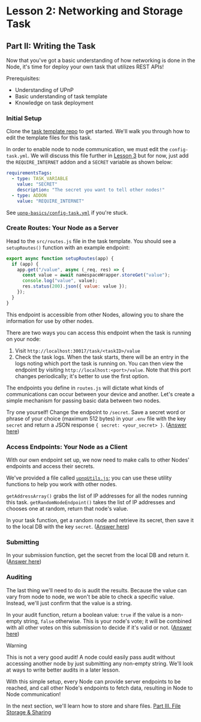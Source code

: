 # Lesson 2: Networking and Storage Task

## Part II: Writing the Task

Now that you've got a basic understanding of how networking is done in the Node, it's time for deploy your own task that utilizes REST APIs!

Prerequisites:

- Understanding of UPnP
- Basic understanding of task template
- Knowledge on task deployment

### Initial Setup

Clone the [task template repo](https://github.com/koii-network/task-template) to get started. We'll walk you through how to edit the template files for this task.

In order to enable node to node communication, we must edit the `config-task.yml`. We will discuss this file further in [Lesson 3](../Lesson%203/README.md) but for now, just add the `REQUIRE_INTERNET` addon and a `SECRET` variable as shown below:

```yml
requirementsTags:
  - type: TASK_VARIABLE
    value: "SECRET"
    description: "The secret you want to tell other nodes!"
  - type: ADDON
    value: "REQUIRE_INTERNET"
```

See [`upnp-basics/config-task.yml`](./upnp-basics/config-task.yml) if you're stuck.

### Create Routes: Your Node as a Server

Head to the `src/routes.js` file in the task template. You should see a `setupRoutes()` function with an example endpoint:

```javascript
export async function setupRoutes(app) {
  if (app) {
    app.get("/value", async (_req, res) => {
      const value = await namespaceWrapper.storeGet("value");
      console.log("value", value);
      res.status(200).json({ value: value });
    });
  }
}
```

This endpoint is accessible from other Nodes, allowing you to share the information for use by other nodes.

There are two ways you can access this endpoint when the task is running on your node:

1. Visit `http://localhost:30017/task/<taskID>/value`
2. Check the task logs. When the task starts, there will be an entry in the logs noting which port the task is running on. You can then view the endpoint by visiting `http://localhost:<port>/value`. Note that this port changes periodically; it's better to use the first option.

The endpoints you define in `routes.js` will dictate what kinds of communications can occur between your device and another. Let's create a simple mechanism for passing basic data between two nodes.

Try one yourself! Change the endpoint to `/secret`. Save a secret word or phrase of your choice (maximum 512 bytes) in your `.env` file with the key `secret` and return a JSON response `{ secret: <your_secret> }`. ([Answer here](./upnp-basics/src/routes.js))

### Access Endpoints: Your Node as a Client

With our own endpoint set up, we now need to make calls to other Nodes' endpoints and access their secrets.

We've provided a file called [`upnpUtils.js`](./upnp-basics/src/task/upnpUtils.js); you can use these utility functions to help you work with other nodes.

`getAddressArray()` grabs the list of IP addresses for all the nodes running this task. `getRandomNodeEndpoint()` takes the list of IP addresses and chooses one at random, return that node's value.

In your task function, get a random node and retrieve its secret, then save it to the local DB with the key `secret`. ([Answer here](./upnp-basics/src/task/1-task.js))

### Submitting

In your submission function, get the secret from the local DB and return it. ([Answer here](./upnp-basics/src/task/2-submission.js))

### Auditing

The last thing we'll need to do is audit the results. Because the value can vary from node to node, we won't be able to check a specific value. Instead, we'll just confirm that the value is a string.

In your audit function, return a boolean value: `true` if the value is a non-empty string, `false` otherwise. This is your node's vote; it will be combined with all other votes on this submission to decide if it's valid or not. ([Answer here](./upnp-basics/src/task/3-audit.js))

> [!WARNING]
>
> This is not a very good audit! A node could easily pass audit without accessing another node by just submitting any non-empty string. We'll look at ways to write better audits in a later lesson.

With this simple setup, every Node can provide server endpoints to be reached, and call other Node's endpoints to fetch data, resulting in Node to Node communication!

In the next section, we'll learn how to store and share files. [Part III. File Storage & Sharing](./PartIII.md)
